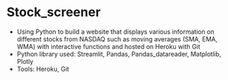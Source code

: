 # Stock_screener

- Using Python to build a website that displays various information on different stocks from NASDAQ such as moving averages (SMA, EMA, WMA) with interactive functions and hosted on Heroku with Git
- Python library used: Streamlit, Pandas, Pandas_datareader, Matplotlib, Plotly
- Tools: Heroku, Git

